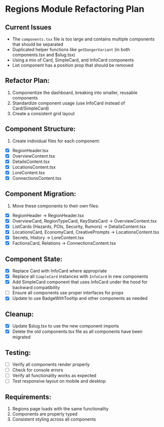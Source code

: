 # Regions Module Refactoring Plan

## Current Issues
- The `components.tsx` file is too large and contains multiple components that should be separated
- Duplicated helper functions like `getDangerVariant` (in both components.tsx and $slug.tsx)
- Using a mix of Card, SimpleCard, and InfoCard components
- List component has a position prop that should be removed

## Refactor Plan:

1. Componentize the dashboard, breaking into smaller, reusable components
2. Standardize component usage (use InfoCard instead of Card/SimpleCard)
3. Create a consistent grid layout

## Component Structure:

1. Create individual files for each component:
- [x] RegionHeader.tsx
- [x] OverviewContent.tsx
- [x] DetailsContent.tsx
- [x] LocationsContent.tsx
- [x] LoreContent.tsx
- [x] ConnectionsContent.tsx

## Component Migration:

1. Move these components to their own files:
- [x] RegionHeader -> RegionHeader.tsx
- [x] OverviewCard, RegionTypeCard, KeyStatsCard -> OverviewContent.tsx
- [x] ListCards (Hazards, POIs, Security, Rumors) -> DetailsContent.tsx
- [x] LocationsCard, EconomyCard, CreativePrompts -> LocationsContent.tsx
- [x] Secrets, History -> LoreContent.tsx
- [x] FactionsCard, Relations -> ConnectionsContent.tsx

## Component State:

- [x] Replace Card with InfoCard where appropriate
- [x] Replace all `SimpleCard` instances with `InfoCard` in new components
- [x] Add SimpleCard component that uses InfoCard under the hood for backward compatibility
- [ ] Ensure all components use proper interfaces for props
- [x] Update to use BadgeWithTooltip and other components as needed

## Cleanup:

- [x] Update $slug.tsx to use the new component imports
- [x] Delete the old components.tsx file as all components have been migrated

## Testing:

- [ ] Verify all components render properly
- [ ] Check for console errors
- [ ] Verify all functionality works as expected
- [ ] Test responsive layout on mobile and desktop

## Requirements:

1. Regions page loads with the same functionality
2. Components are properly typed
3. Consistent styling across all components
